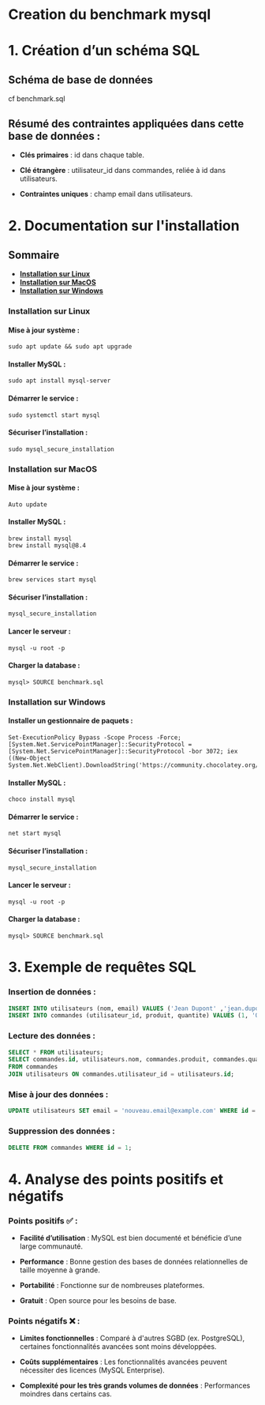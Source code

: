 # Creation du benchmark mysql

# 1. Création d’un schéma SQL

## Schéma de base de données

cf benchmark.sql

## Résumé des contraintes appliquées dans cette base de données :

- **Clés primaires** : id dans chaque table.

- **Clé étrangère** : utilisateur_id dans commandes, reliée à id dans utilisateurs.

- **Contraintes uniques** : champ email dans utilisateurs.

# 2. Documentation sur l'installation

## Sommaire
- [**Installation sur Linux**](#installation-sur-linux)
- [**Installation sur MacOS**](#installation-sur-macos)
- [**Installation sur Windows**](#installation-sur-windows)


### Installation sur Linux

#### Mise à jour système :
```
sudo apt update && sudo apt upgrade
```

#### Installer MySQL :
```
sudo apt install mysql-server
```

#### Démarrer le service :
```
sudo systemctl start mysql
```

#### Sécuriser l’installation :
```
sudo mysql_secure_installation
```

### Installation sur MacOS

#### Mise à jour système :
```
Auto update
```

#### Installer MySQL :
```
brew install mysql
brew install mysql@8.4
```

#### Démarrer le service :
```
brew services start mysql
```

#### Sécuriser l’installation :
```
mysql_secure_installation
```

#### Lancer le serveur :
```
mysql -u root -p
```

#### Charger la database :
```
mysql> SOURCE benchmark.sql
```

### Installation sur Windows

#### Installer un gestionnaire de paquets :
```
Set-ExecutionPolicy Bypass -Scope Process -Force; [System.Net.ServicePointManager]::SecurityProtocol = [System.Net.ServicePointManager]::SecurityProtocol -bor 3072; iex ((New-Object System.Net.WebClient).DownloadString('https://community.chocolatey.org/install.ps1'))
```

#### Installer MySQL :
```
choco install mysql
```

#### Démarrer le service :
```
net start mysql
```

#### Sécuriser l’installation :
```
mysql_secure_installation
```

#### Lancer le serveur :
```
mysql -u root -p
```

#### Charger la database :
```
mysql> SOURCE benchmark.sql
```

# 3. Exemple de requêtes SQL

### Insertion de données :
```sql
INSERT INTO utilisateurs (nom, email) VALUES ('Jean Dupont' ,'jean.dupont@example.com');
INSERT INTO commandes (utilisateur_id, produit, quantite) VALUES (1, 'Ordinateur', 2);
```

### Lecture des données :
```sql
SELECT * FROM utilisateurs;
SELECT commandes.id, utilisateurs.nom, commandes.produit, commandes.quantite
FROM commandes
JOIN utilisateurs ON commandes.utilisateur_id = utilisateurs.id;
```

### Mise à jour des données :
```sql
UPDATE utilisateurs SET email = 'nouveau.email@example.com' WHERE id = 1;
```

### Suppression des données :
```sql
DELETE FROM commandes WHERE id = 1;
```

# 4. Analyse des points positifs et négatifs

### Points positifs ✅ :
- **Facilité d’utilisation** : MySQL est bien documenté et bénéficie d’une large communauté.

- **Performance** : Bonne gestion des bases de données relationnelles de taille moyenne à grande.

- **Portabilité** : Fonctionne sur de nombreuses plateformes.

- **Gratuit** : Open source pour les besoins de base.

### Points négatifs ❌ :

- **Limites fonctionnelles** : Comparé à d'autres SGBD (ex. PostgreSQL), certaines fonctionnalités avancées sont moins développées.

- **Coûts supplémentaires** : Les fonctionnalités avancées peuvent nécessiter des licences (MySQL Enterprise).

- **Complexité pour les très grands volumes de données** : Performances moindres dans certains cas.
